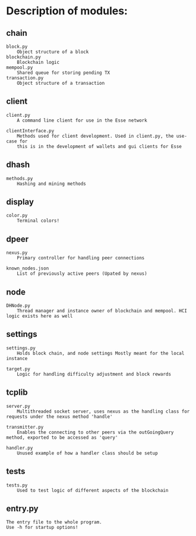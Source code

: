 # Description of modules:

## chain
    block.py
        Object structure of a block
    blockchain.py
        Blockchain logic
    mempool.py
        Shared queue for storing pending TX
    transaction.py
        Object structure of a transaction

## client
    client.py
        A command line client for use in the Esse network

    clientInterface.py
        Methods used for client development. Used in client.py, the use-case for
        this is in the development of wallets and gui clients for Esse 

## dhash
    methods.py
        Hashing and mining methods

## display
    color.py
        Terminal colors! 

## dpeer
    nexus.py
        Primary controller for handling peer connections 

    known_nodes.json
        List of previously active peers (Upated by nexus)

## node
    DHNode.py
        Thread manager and instance owner of blockchain and mempool. HCI logic exists here as well

## settings
    settings.py
        Holds block chain, and node settings Mostly meant for the local instance

    target.py
        Logic for handling difficulty adjustment and block rewards

## tcplib
    server.py
        Multithreaded socket server, uses nexus as the handling class for requests under the nexus method 'handle'

    transmitter.py
        Enables the connecting to other peers via the outGoingQuery method, exported to be accessed as 'query'

    handler.py
        Unused example of how a handler class should be setup 

## tests
    tests.py
        Used to test logic of different aspects of the blockchain

## entry.py
    The entry file to the whole program.
    Use -h for startup options!

    